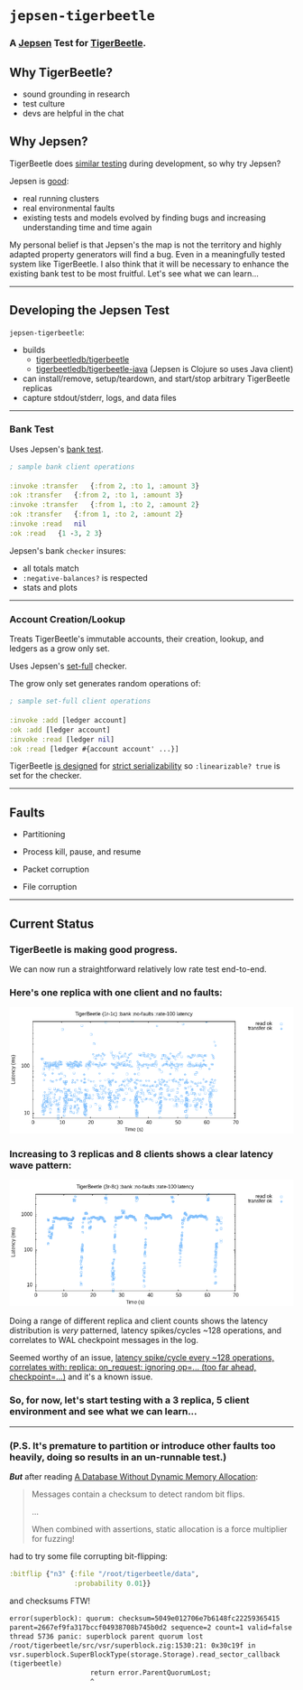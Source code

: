 # `jepsen-tigerbeetle`

### A [Jepsen](https://github.com/jepsen-io/jepsen) Test for [TigerBeetle](https://github.com/tigerbeetledb/tigerbeetle).

## Why TigerBeetle?

- sound grounding in research
- test culture
- devs are helpful in the chat

## Why Jepsen?

TigerBeetle does [similar testing](https://github.com/tigerbeetledb/viewstamped-replication-made-famous) during development, so why try Jepsen?

Jepsen is [good](http://jepsen.io/analyses):

- real running clusters
- real environmental faults
- existing tests and models evolved by finding bugs and increasing understanding time and time again

My personal belief is that Jepsen's the map is not the territory and highly adapted property generators will find a bug. Even in a meaningfully tested system like TigerBeetle. I also think that it will be necessary to enhance the existing bank test to be most fruitful. Let's see what we can learn...

----

## Developing the Jepsen Test

`jepsen-tigerbeetle`:

- builds
  - [tigerbeetledb/tigerbeetle](https://github.com/tigerbeetledb/tigerbeetle) 
  - [tigerbeetledb/tigerbeetle-java](https://github.com/tigerbeetledb/tigerbeetle-java) (Jepsen is Clojure so uses Java client)
- can install/remove, setup/teardown, and start/stop arbitrary TigerBeetle replicas
- capture stdout/stderr, logs, and data files

----

### Bank Test

Uses Jepsen's [bank test](https://jepsen-io.github.io/jepsen/jepsen.tests.bank.html).

```clj
; sample bank client operations

:invoke	:transfer	{:from 2, :to 1, :amount 3}
:ok	:transfer	{:from 2, :to 1, :amount 3}
:invoke	:transfer	{:from 1, :to 2, :amount 2}
:ok	:transfer	{:from 1, :to 2, :amount 2}
:invoke	:read	nil
:ok	:read	{1 -3, 2 3}
```

Jepsen's bank `checker` insures:
  - all totals match
  - `:negative-balances?` is respected
  - stats and plots 

----
  
### Account Creation/Lookup

Treats TigerBeetle's immutable accounts, their creation, lookup, and ledgers as a grow only set.

Uses Jepsen's [set-full](https://jepsen-io.github.io/jepsen/jepsen.checker.html#var-set-full) checker.

The grow only set generates random operations of:
```clj
; sample set-full client operations

:invoke	:add [ledger account]
:ok	:add [ledger account]
:invoke	:read [ledger nil]
:ok	:read [ledger #{account account' ...}]
```

TigerBeetle [is designed](https://tigerbeetle.com/index.html#home_safety) for [strict serializability](http://jepsen.io/consistency/models/strict-serializable) so `:linearizable? true` is set for the checker. 

----

## Faults

- Partitioning

- Process kill, pause, and resume

- Packet corruption

- File corruption

----

## Current Status

### TigerBeetle is making good progress.

We can now run a straightforward relatively low rate test end-to-end.

### Here's one replica with one client and no faults:

![1x1 no-faults latency raw](doc/images/1x1-no-faults-latency-raw.png)

### Increasing to 3 replicas and 8 clients shows a clear latency wave pattern:

![3x8 no-faults latency raw](doc/images/3X8-no-faults-latency-raw.png)

Doing a range of different replica and client counts shows the latency distribution is *very* patterned,
latency spikes/cycles ~128 operations,
and correlates to WAL checkpoint messages in the log.

Seemed worthy of an issue, [latency spike/cycle every ~128 operations, correlates with: replica: on_request: ignoring op=... (too far ahead, checkpoint=...)](https://github.com/tigerbeetledb/tigerbeetle/issues/205) and it's a known issue.

### So, for now, let's start testing with a 3 replica, 5 client environment and see what we can learn...

----

### (P.S. It's premature to partition or introduce other faults too heavily, doing so results in an un-runnable test.)

***But*** after reading [A Database Without Dynamic Memory Allocation](https://tigerbeetle.com/blog/a-database-without-dynamic-memory/):

> Messages contain a checksum to detect random bit flips.
>  
> ...
> 
> When combined with assertions, static allocation is a force multiplier for fuzzing! 

 had to try some file corrupting bit-flipping:

```clj
:bitflip {"n3" {:file "/root/tigerbeetle/data",
                :probability 0.01}}
```
 
 and checksums FTW!

```
error(superblock): quorum: checksum=5049e012706e7b6148fc22259365415 parent=2667ef9fa317bccf04938708b745b0d2 sequence=2 count=1 valid=false
thread 5736 panic: superblock parent quorum lost
/root/tigerbeetle/src/vsr/superblock.zig:1530:21: 0x30c19f in vsr.superblock.SuperBlockType(storage.Storage).read_sector_callback (tigerbeetle)
                    return error.ParentQuorumLost;
                    ^
```

